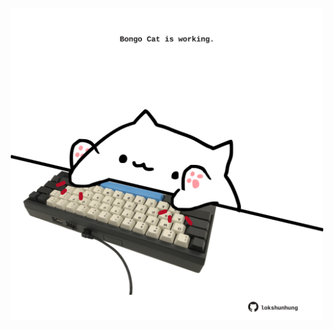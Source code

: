 <!-- built at 02/03/2023, 16:00:59 UTC -->
<p align="center">
  <img width="500" height="500" src="./ReadmeImage.svg">
</p>

